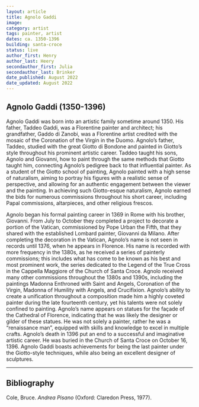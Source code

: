 ```yaml
---
layout: article
title: Agnolo Gaddi
image:
category: artist
tags: painter, artist
dates: ca. 1350-1396
building: santa-croce 
status: live
author_first: Henry
author_last: Heery
secondauthor_first: Julia
secondauthor_last: Brinker
date_published: August 2022
date_updated: August 2022
---
```



## Agnolo Gaddi (1350-1396)

Agnolo Gaddi was born into an artistic family sometime around 1350. His father, Taddeo Gaddi, was a Florentine painter and architect; his grandfather, Gaddo di Zanobi, was a Florentine artist credited with the mosaic of the Coronation of the Virgin in the Duomo. Agnolo’s father, Taddeo, studied with the great Giotto di Bondone and painted in Giotto’s style throughout his prominent artistic career. Taddeo taught his sons, Agnolo and Giovanni, how to paint through the same methods that Giotto taught him, connecting Agnolo’s pedigree back to that influential painter. As a student of the Giotto school of painting, Agnolo painted with a high sense of naturalism, aiming to portray his figures with a realistic sense of perspective, and allowing for an authentic engagement between the viewer and the painting. In achieving such Giotto-esque naturalism, Agnolo earned the bids for numerous commissions throughout his short career, including Papal commissions, altarpieces, and other religious frescos. 

Agnolo began his formal painting career in 1369 in Rome with his brother, Giovanni.  From July to October they completed a project to decorate a portion of the Vatican, commissioned by Pope Urban the Fifth, that they shared with the established Lombard painter, Giovanni da Milano.  After completing the decoration in the Vatican, Agnolo’s name is not seen in records until 1376, when he appears in Florence. His name is recorded with more frequency in the 1380s, as he received a series of painterly commissions; this includes what has come to be known as his best and most prominent work, the series dedicated to the Legend of the True Cross in the Cappella Maggiore of the Church of Santa Croce. Agnolo received many other commissions throughout the 1380s and 1390s, including the paintings Madonna Enthroned with Saint and Angels, Coronation of the Virgin, Madonna of Humility with Angels, and Crucifixion. Agnolo’s ability to create a unification throughout a composition made him a highly coveted painter during the late fourteenth century, yet his talents were not solely confined to painting. Agnolo’s name appears on statues for the façade of the Cathedral of Florence, indicating that he was likely the designer or gilder of these statues. He was not solely a painter, rather he was a “renaissance man”, equipped with skills and knowledge to excel in multiple crafts.  Agnolo’s death in 1396 put an end to a successful and imaginative artistic career. He was buried in the Church of Santa Croce on October 16, 1396.  Agnolo Gaddi boasts achievements for being the last painter under the Giotto-style techniques, while also being an excellent designer of sculptures.  

---
## Bibliography 

Cole, Bruce. _Andrea Pisano_ (Oxford: Claredon Press, 1977). 

